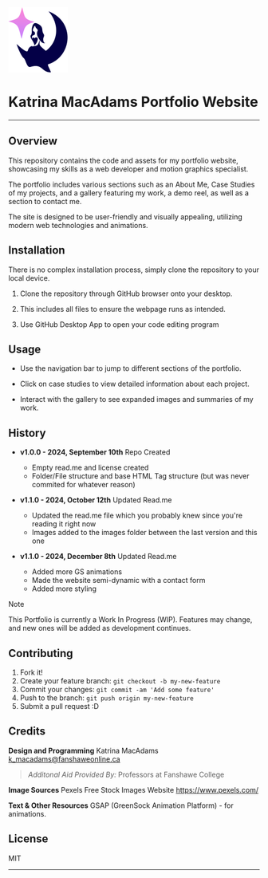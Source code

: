 <snippet>

![My Logo](images/main_logo.svg)


# Katrina MacAdams Portfolio Website
---
## Overview
This repository contains the code and assets for my portfolio website, showcasing my skills as a web developer and motion graphics specialist. 

The portfolio includes various sections such as an About Me, Case Studies of my projects, and a gallery featuring my work, a demo reel, as well as a section to contact me. 

The site is designed to be user-friendly and visually appealing, utilizing modern web technologies and animations.

## Installation
There is no complex installation process, simply clone the repository to your local device. 

1. Clone the repository through GitHub browser onto your desktop.

2. This includes all files to ensure the webpage runs as intended.

3. Use GitHub Desktop App to open your code editing program

## Usage
- Use the navigation bar to jump to different sections of the portfolio.

- Click on case studies to view detailed information about each project.

- Interact with the gallery to see expanded images and summaries of my work. 

## History
- **v1.0.0 - 2024, September 10th** 
    Repo Created
    - Empty read.me and license created
    - Folder/File structure and base HTML Tag structure (but was never commited for whatever reason)

- **v1.1.0 - 2024, October 12th**
    Updated Read.me
    - Updated the read.me file which you probably knew since you're reading it right now
    - Images added to the images folder between the last version and this one


- **v1.1.0 - 2024, December 8th**
    Updated Read.me
    - Added more GS animations
    - Made the website semi-dynamic with a contact form
    - Added more styling

> [!NOTE]
> This Portfolio is currently a Work In Progress (WIP). Features may change, and new ones will be added as development continues.

  

## Contributing
1. Fork it!
2. Create your feature branch: `git checkout -b my-new-feature`
3. Commit your changes: `git commit -am 'Add some feature'`
4. Push to the branch: `git push origin my-new-feature`
5. Submit a pull request :D

## Credits
**Design and Programming**
Katrina MacAdams 
k_macadams@fanshaweonline.ca

> *Additonal Aid Provided By:* 
Professors at Fanshawe College

**Image Sources**
Pexels Free Stock Images Website
https://www.pexels.com/


**Text & Other Resources**
GSAP (GreenSock Animation Platform) - for animations.

## License
MIT

---

</snippet>